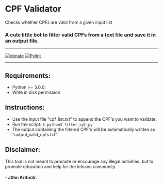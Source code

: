 # CPF Validator
Checks whether CPFs are valid from a given input list

### A cute little bot to filter valid CPFs from a text file and save it in an output file.

- - -

[![donate](https://img.shields.io/badge/$-donate-ff69b4.svg?maxAge=2592000&style=flat)](https://github.com/Att4ck3rS3cur1ty/donate)
[![Pylint](https://github.com/Att4ck3rS3cur1ty/CPF-Validator/actions/workflows/pylint.yml/badge.svg)](https://github.com/Att4ck3rS3cur1ty/CPF-Validator/actions/workflows/pylint.yml)

- - -

## Requirements:
- Python >= 3.0.0;
- Write in disk permission.
## Instructions:
- Use the input file "cpf_list.txt" to append the CPF's you want to validate;
- Run the script: ```$ python3 filter_cpf.py ```
- The output containing the filtered CPF's will be automatically written as "output_valid_cpfs.txt".

## Disclaimer:

This tool is not meant to promote or encourage any illegal activities, but to promote education and help for the infosec community.

#### - J0hn Kr4m3r.